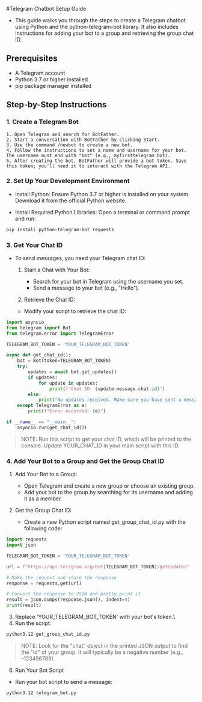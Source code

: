 #Telegram Chatbot Setup Guide
- This guide walks you through the steps to create a Telegram chatbot using Python and the python-telegram-bot library. It also includes instructions for adding your bot to a group and retrieving the group chat ID.

## Prerequisites
- A Telegram account
- Python 3.7 or higher installed
- pip package manager installed

## Step-by-Step Instructions
### 1. Create a Telegram Bot
    1. Open Telegram and search for BotFather.
    2. Start a conversation with BotFather by clicking Start.
    3. Use the command /newbot to create a new bot.
    4. Follow the instructions to set a name and username for your bot. The username must end with "bot" (e.g., myfirsttelegram_bot).
    5. After creating the bot, BotFather will provide a bot token. Save this token; you’ll need it to interact with the Telegram API.

### 2. Set Up Your Development Environment
- Install Python: Ensure Python 3.7 or higher is installed on your system. Download it from the official Python website.

- Install Required Python Libraries: Open a terminal or command prompt and run:

```bash
pip install python-telegram-bot requests
```

### 3. Get Your Chat ID
- To send messages, you need your Telegram chat ID:

    1. Start a Chat with Your Bot:
        - Search for your bot in Telegram using the username you set.
        - Send a message to your bot (e.g., "Hello").

    2. Retrieve the Chat ID:
    - Modify your script to retrieve the chat ID:

``` python
import asyncio
from telegram import Bot
from telegram.error import TelegramError

TELEGRAM_BOT_TOKEN = 'YOUR_TELEGRAM_BOT_TOKEN'

async def get_chat_id():
    bot = Bot(token=TELEGRAM_BOT_TOKEN)
    try:
        updates = await bot.get_updates()
        if updates:
            for update in updates:
                print(f"Chat ID: {update.message.chat.id}")
        else:
            print("No updates received. Make sure you have sent a message to the bot.")
    except TelegramError as e:
        print(f"Error occurred: {e}")

if __name__ == "__main__":
    asyncio.run(get_chat_id())
```

> NOTE: Run this script to get your chat ID, which will be printed to the console. Update YOUR_CHAT_ID in your main script with this ID.

### 4. Add Your Bot to a Group and Get the Group Chat ID
1. Add Your Bot to a Group:
    - Open Telegram and create a new group or choose an existing group.
    - Add your bot to the group by searching for its username and adding it as a member.

2. Get the Group Chat ID:
    - Create a new Python script named get_group_chat_id.py with the following code:

``` python
import requests
import json

TELEGRAM_BOT_TOKEN = 'YOUR_TELEGRAM_BOT_TOKEN'

url = f"https://api.telegram.org/bot{TELEGRAM_BOT_TOKEN}/getUpdates"

# Make the request and store the response
response = requests.get(url)

# Convert the response to JSON and pretty-print it
result = json.dumps(response.json(), indent=4)
print(result)
```


3. Replace 'YOUR_TELEGRAM_BOT_TOKEN' with your bot's token.\
4. Run the script:
``` bash
python3.12 get_group_chat_id.py
```

> NOTE: Look for the "chat" object in the printed JSON output to find the "id" of your group. It will typically be a negative number (e.g., -123456789).


6. Run Your Bot Script
- Run your bot script to send a message:

``` bash
python3.12 telegram_bot.py
```
